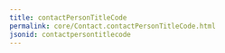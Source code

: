 ```yaml
---
title: contactPersonTitleCode
permalink: core/Contact.contactPersonTitleCode.html
jsonid: contactpersontitlecode
---
```

